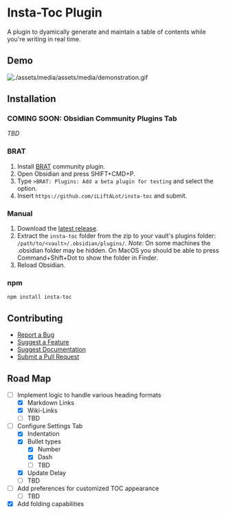 # Insta-Toc Plugin
A plugin to dyamically generate and maintain a table of contents while you're writing in real time.

## Demo
![./assets/media/assets/media/demonstration.gif](https://raw.githubusercontent.com/iLiftALot/insta-toc/master/assets/media/demonstration.gif)

## Installation
### **COMING SOON**: Obsidian Community Plugins Tab
*TBD*

### BRAT
1. Install [BRAT](https://github.com/TfTHacker/obsidian42-brat) community plugin.
2. Open Obsidian and press SHIFT+CMD+P.
3. Type `>BRAT: Plugins: Add a beta plugin for testing` and select the option.
4. Insert `https://github.com/iLiftALot/insta-toc` and submit.

### Manual
1. Download the [latest release](https://github.com/iLiftALot/insta-toc/releases).
2. Extract the `insta-toc` folder from the zip to your vault's plugins folder: `/path/to/<vault>/.obsidian/plugins/`.
*Note*: On some machines the .obsidian folder may be hidden. On MacOS you should be able to press Command+Shift+Dot to show the folder in Finder.
3. Reload Obsidian.

### npm
```shell
npm install insta-toc
```

## Contributing
- [Report a Bug](https://github.com/iLiftALot/insta-toc/issues/new?assignees=iLiftALot&labels=bug&template=&title=Bug%3A+)
- [Suggest a Feature](https://github.com/iLiftALot/insta-toc/issues/new?assignees=iLiftALot&labels=rule+suggestion&template=&title=FR%3A+)
- [Suggest Documentation](https://github.com/iLiftALot/insta-toc/issues/new?assignees=iLiftALot&labels=documentation&template=&title=Doc%3A+)
- [Submit a Pull Request](https://github.com/iLiftALot/insta-toc/pulls)

## Road Map
- [ ] Implement logic to handle various heading formats
  - [x] Markdown Links
  - [x] Wiki-Links
  - [ ] TBD
- [ ] Configure Settings Tab
  - [x] Indentation
  - [x] Bullet types
    - [x] Number
    - [x] Dash
    - [ ] TBD
  - [x] Update Delay
  - [ ] TBD
- [ ] Add preferences for customized TOC appearance
  - [ ] TBD
- [x] Add folding capabilities
